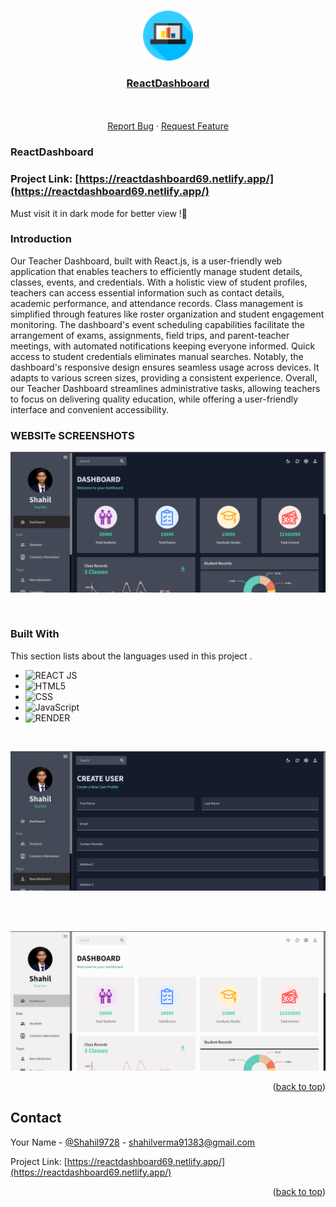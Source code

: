 <!-- Improved compatibility of back to top link: See: https://github.com/Shahil9728/ReactDashboard/ -->
<a name="readme-top"></a>

<!-- PROJECT LOGO -->
<br />
<div align="center">
  <a href="https://github.com/Shahil9728/ReactDashboard">
    <img src="public/assets/logo.png" alt="Logo" width="80" height="80">
  </a>

  <h3 align="center"><a href="https://reactdashboard69.netlify.app/" target="_self">ReactDashboard</a></h3>
  <p align="center">
    <br />
    <br />
    <a href="https://github.com/Shahil9728/ReactDashboard/issues">Report Bug</a>
    ·
    <a href="https://github.com/Shahil9728/ReactDashboard/issues">Request Feature</a>
  </p>
</div>

### ReactDashboard

### Project Link: [https://reactdashboard69.netlify.app/](https://reactdashboard69.netlify.app/)
Must visit it in dark mode for better view !🥰 

### Introduction

Our Teacher Dashboard, built with React.js, is a user-friendly web application that enables teachers to efficiently manage student details, classes, events, and credentials. With a holistic view of student profiles, teachers can access essential information such as contact details, academic performance, and attendance records. Class management is simplified through features like roster organization and student engagement monitoring. The dashboard's event scheduling capabilities facilitate the arrangement of exams, assignments, field trips, and parent-teacher meetings, with automated notifications keeping everyone informed. Quick access to student credentials eliminates manual searches. Notably, the dashboard's responsive design ensures seamless usage across devices. It adapts to various screen sizes, providing a consistent experience. Overall, our Teacher Dashboard streamlines administrative tasks, allowing teachers to focus on delivering quality education, while offering a user-friendly interface and convenient accessibility.

<!-- IMAGES -->
### WEBSITe SCREENSHOTS

![Alt image](ss1.png)


<br/>

### Built With

This section lists about the languages used in this project .

* ![REACT JS](https://img.shields.io/badge/React-20232A?style=for-the-badge&logo=react&logoColor=61DAFB)
* ![HTML5](https://img.shields.io/badge/html5-%23E34F26.svg?style=for-the-badge&logo=html5&logoColor=white)
* ![CSS](https://img.shields.io/badge/css-%2338B2AC.svg?style=for-the-badge&logo=tailwind-css&logoColor=white)
* ![JavaScript](https://img.shields.io/badge/javascript-%23323330.svg?style=for-the-badge&logo=javascript&logoColor=%23F7DF1E)
* ![RENDER](https://img.shields.io/badge/Render-46E3B7?style=for-the-badge&logo=render&logoColor=white)


<br>

![Alt image](ss2.png)

<br>
<br>

![Alt image](ss3.png)

<p align="right">(<a href="#readme-top">back to top</a>)</p>

<!-- CONTACT -->
## Contact

Your Name - [@Shahil9728](https://twitter.com/Shahil9728) - shahilverma91383@gmail.com

Project Link: [https://reactdashboard69.netlify.app/](https://reactdashboard69.netlify.app/)

<p align="right">(<a href="#readme-top">back to top</a>)</p>




